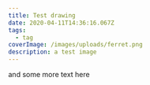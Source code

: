 ```yaml
---
title: Test drawing
date: 2020-04-11T14:36:16.067Z
tags:
  - tag
coverImage: /images/uploads/ferret.png
description: a test image
---
```

and some more text here